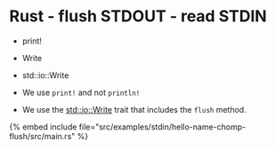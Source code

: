 # Rust - flush STDOUT - read STDIN

* print!
* Write
* std::io::Write

* We use `print!` and not `println!`
* We use the [std::io::Write](https://doc.rust-lang.org/std/io/trait.Write.html) trait that includes the `flush` method.

{% embed include file="src/examples/stdin/hello-name-chomp-flush/src/main.rs" %}


